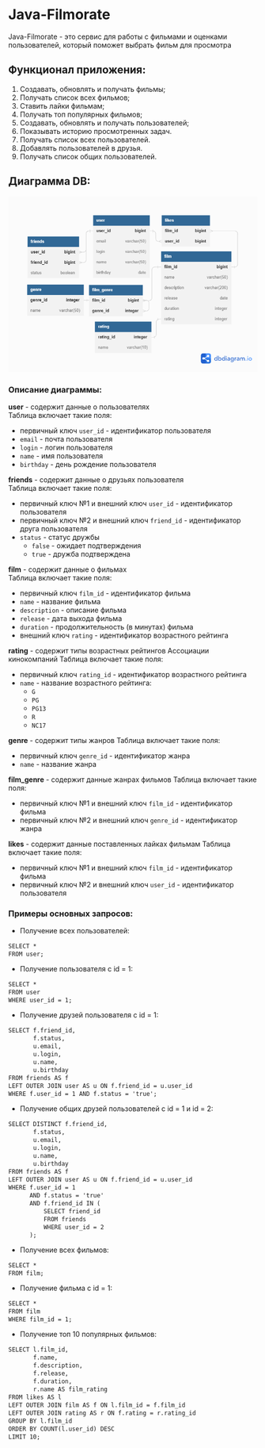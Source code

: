 # Java-Filmorate

Java-Filmorate - это сервис для работы с фильмами и оценками пользователей, 
который поможет выбрать фильм для просмотра

## Функционал приложения:
1. Создавать, обновлять и получать фильмы;
2. Получать список всех фильмов;
3. Ставить лайки фильмам;
4. Получать топ популярных фильмов;
5. Создавать, обновлять и получать пользователей;
6. Показывать историю просмотренных задач.
7. Получать список всех пользователей.
8. Добавлять пользователей в друзья.
9. Получать список общих пользователей.

## Диаграмма DB:
![DB diagram](DBDiagram.png)

### Описание диаграммы:
**user** - содержит данные о пользователях\
Таблица включает такие поля:
* первичный ключ `user_id` - идентификатор пользователя
* `email` - почта пользователя
* `login` - логин пользователя
* `name` - имя пользователя
* `birthday` - день рождение пользователя

**friends** - содержит данные о друзьях пользователя\
Таблица включает такие поля:
* первичный ключ №1 и внешний ключ `user_id` - идентификатор пользователя
* первичный ключ №2 и внешний ключ `friend_id` - идентификатор друга пользователя
* `status` - статус дружбы
  - `false` - ожидает подтверждения
  - `true` - дружба подтверждена

**film** - содержит данные о фильмах\
Таблица включает такие поля:
* первичный ключ `film_id` - идентификатор фильма
* `name` - название фильма
* `description` - описание фильма
* `release` - дата выхода фильма
* `duration` - продолжительность (в минутах) фильма
* внешний ключ `rating` - идентификатор возрастного рейтинга

**rating** - содержит типы возрастных рейтингов Ассоциации кинокомпаний
Таблица включает такие поля:
* первичный ключ `rating_id` - идентификатор возрастного рейтинга
* `name` - название возрастного рейтинга:
  - `G`
  - `PG`
  - `PG13`
  - `R`
  - `NC17`

**genre** - содержит типы жанров
Таблица включает такие поля:
* первичный ключ `genre_id` - идентификатор жанра
* `name` - название жанра

**film_genre** - содержит данные жанрах фильмов
Таблица включает такие поля:
* первичный ключ №1 и внешний ключ `film_id` - идентификатор фильма
* первичный ключ №2 и внешний ключ `genre_id` - идентификатор жанра

**likes** - содержит данные поставленных лайках фильмам
Таблица включает такие поля:
* первичный ключ №1 и внешний ключ `film_id` - идентификатор фильма
* первичный ключ №2 и внешний ключ `user_id` - идентификатор пользователя

### Примеры основных запросов:
* Получение всех пользователей:
```
SELECT *
FROM user;
```
* Получение пользователя с id = 1:
```
SELECT *
FROM user
WHERE user_id = 1;
```
* Получение друзей пользователя с id = 1:
```
SELECT f.friend_id,
       f.status,
       u.email,
       u.login,
       u.name,
       u.birthday
FROM friends AS f
LEFT OUTER JOIN user AS u ON f.friend_id = u.user_id
WHERE f.user_id = 1 AND f.status = 'true';
```
* Получение общих друзей пользователей с id = 1 и id = 2:
```
SELECT DISTINCT f.friend_id,
       f.status,
       u.email,
       u.login,
       u.name,
       u.birthday
FROM friends AS f
LEFT OUTER JOIN user AS u ON f.friend_id = u.user_id
WHERE f.user_id = 1 
      AND f.status = 'true' 
      AND f.friend_id IN (
          SELECT friend_id
          FROM friends
          WHERE user_id = 2
      );
```
* Получение всех фильмов:
```
SELECT *
FROM film;
```
* Получение фильма с id = 1:
```
SELECT *
FROM film
WHERE film_id = 1;
```
* Получение топ 10 популярных фильмов:
```
SELECT l.film_id,
       f.name,
       f.description,
       f.release,
       f.duration,
       r.name AS film_rating
FROM likes AS l
LEFT OUTER JOIN film AS f ON l.film_id = f.film_id
LEFT OUTER JOIN rating AS r ON f.rating = r.rating_id
GROUP BY l.film_id
ORDER BY COUNT(l.user_id) DESC
LIMIT 10;
```